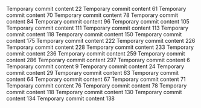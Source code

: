 Temporary commit content 22
Temporary commit content 61
Temporary commit content 70
Temporary commit content 78
Temporary commit content 84
Temporary commit content 96
Temporary commit content 105
Temporary commit content 111
Temporary commit content 113
Temporary commit content 118
Temporary commit content 150
Temporary commit content 175
Temporary commit content 222
Temporary commit content 226
Temporary commit content 228
Temporary commit content 233
Temporary commit content 236
Temporary commit content 259
Temporary commit content 286
Temporary commit content 297
Temporary commit content 6
Temporary commit content 9
Temporary commit content 24
Temporary commit content 29
Temporary commit content 63
Temporary commit content 64
Temporary commit content 67
Temporary commit content 71
Temporary commit content 76
Temporary commit content 78
Temporary commit content 118
Temporary commit content 130
Temporary commit content 134
Temporary commit content 138
